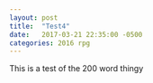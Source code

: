 ```yaml
---
layout: post
title:  "Test4"
date:   2017-03-21 22:35:00 -0500
categories: 2016 rpg
---
```

This is a test of the 200 word thingy


